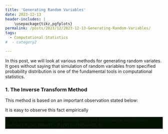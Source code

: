 ```yaml
---
title: 'Generating Random Variables'
date: 2023-12-13
header-includes: |
    \usepackage{tikz,pgfplots}
permalink: /posts/2023/12/2023-12-13-Generating-Random-Variables/
tags:
  - Computational Statistics
#  - category2

---
```

In this post, we will look at various methods for generating random variates. It goes without saying that simulation of random variables from specified probability distribution is one of the fundamental tools in computational statistics.

### 1. The Inverse Transform Method

This method is based on an important observation stated below:
		

		
It is easy to observe this fact empirically 

<div style="background-color: rgb(2, 20, 0);">

If $X$ is a continuous random variable with cdf (cumulative distribution function) $F_X(x)$, then $U = F_X(X) \sim Uniform(0,1).$ 

</div>

















